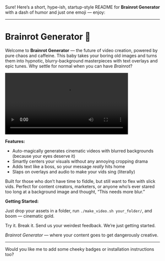 Sure! Here’s a short, hype-ish, startup-style README for **Brainrot Generator** with a dash of humor and just one emoji — enjoy:

---

# Brainrot Generator 🚀

Welcome to **Brainrot Generator** — the future of video creation, powered by pure chaos and caffeine. This baby takes your boring old images and turns them into hypnotic, blurry-background masterpieces with text overlays and epic tunes. Why settle for normal when you can have *Brainrot*?

<video src="bleuughh/final_video.mp4" controls width="400"></video>

**Features:**

* Auto-magically generates cinematic videos with blurred backgrounds (because your eyes deserve it)
* Smartly centers your visuals without any annoying cropping drama
* Adds text like a boss, so your message *really* hits home
* Slaps on overlays and audio to make your vids sing (literally)

Built for those who don’t have time to fiddle, but still want to flex with slick vids. Perfect for content creators, marketers, or anyone who’s ever stared too long at a background image and thought, “This needs more blur.”

**Getting Started:**

Just drop your assets in a folder, run `./make_video.sh your_folder/`, and boom — cinematic gold.

Try it. Break it. Send us your weirdest feedback. We’re just getting started.

*Brainrot Generator* — where your content goes to get dangerously creative.

---

Would you like me to add some cheeky badges or installation instructions too?
